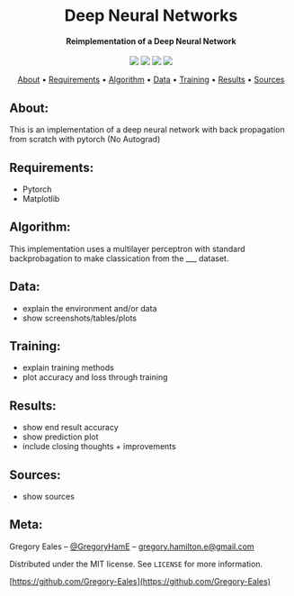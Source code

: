 <h1 align="center"> Deep Neural Networks </h1>

<h4 align="center"> Reimplementation of a Deep Neural Network </h4>

<p align="center">
  <img src="https://img.shields.io/badge/Python-v3.6+-blue.svg">
  <img src="https://img.shields.io/badge/Pytorch-v1.3-orange.svg">
  <img src="https://img.shields.io/badge/Status-Complete-green.svg">
  <img src="https://img.shields.io/badge/License-MIT-blue.svg">
</p>

<p align="center">
  <a href="#About">About</a> •
  <a href="#Requirements">Requirements</a> •
  <a href="#Algorithm">Algorithm</a> •
  <a href="#Data">Data</a> •
  <a href="#Training">Training</a> •
  <a href="#Results">Results</a> •
  <a href="#Sources">Sources</a>
</p>

## About:
This is an implementation of a deep neural network with back propagation from scratch with pytorch (No Autograd)

## Requirements:
- Pytorch
- Matplotlib

## Algorithm:
This implementation uses a multilayer perceptron with standard backprobagation to make classication from the ___ dataset. 

## Data:
- explain the environment and/or data
- show screenshots/tables/plots

## Training:
- explain training methods
- plot accuracy and loss through training

## Results:
- show end result accuracy
- show prediction plot
- include closing thoughts + improvements

## Sources:
- show sources

## Meta:

Gregory Eales – [@GregoryHamE](https://twitter.com/GregoryHamE) – gregory.hamilton.e@gmail.com

Distributed under the MIT license. See ``LICENSE`` for more information.

[https://github.com/Gregory-Eales](https://github.com/Gregory-Eales)
